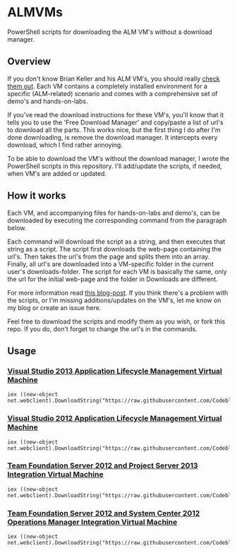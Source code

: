 # ALMVMs

PowerShell scripts for downloading the ALM VM's without a download manager.

## Overview

If you don't know Brian Keller and his ALM VM's, you should really [check them out](http://aka.ms/ALMVMs). Each VM contains a completely installed environment for a specific (ALM-related) scenario and comes with a comprehensive set of demo's and hands-on-labs.

If you've read the download instructions for these VM's, you'll know that it tells you to use the 'Free Download Manager' and copy/paste a list of url's to download all the parts. This works nice, but the first thing I do after I'm done downloading, is remove the download manager. It intercepts every download, which I find rather annoying.

To be able to download the VM's without the download manager, I wrote the PowerShell scripts in this repository. I'll add/update the scripts, if needed, when VM's are added or updated.

## How it works

Each VM, and accompanying files for hands-on-labs and demo's, can be downloaded by executing the corresponding command from the paragraph below.

Each command will download the script as a string, and then executes that string as a script. The script first downloads the web-page containing the url's. Then takes the url's from the page and splits them into an array. Finally, all url's are downloaded into a VM-specific folder in the current user's downloads-folder. The script for each VM is basically the same, only the url for the initial web-page and the folder in Downloads are different.

For more information read [this blog-post](http://blog.codeblack.nl/post/download-the-alm-vm-s-without-a-download-manager). If you think there's a problem with the scripts, or I'm missing additions/updates on the VM's, let me know on my blog or create an issue here.

Feel free to download the scripts and modify them as you wish, or fork this repo. If you do, don't forget to change the url's in the commands.

## Usage

### [Visual Studio 2013 Application Lifecycle Management Virtual Machine](http://aka.ms/vs13almvm)

	iex ((new-object net.webclient).DownloadString("https://raw.githubusercontent.com/CodeblackNL/ALMVMs/master/vs13almvm.ps1"))

### [Visual Studio 2012 Application Lifecycle Management Virtual Machine](http://aka.ms/vs11almvm)

	iex ((new-object net.webclient).DownloadString("https://raw.githubusercontent.com/CodeblackNL/ALMVMs/master/vs11almvm.ps1"))

### [Team Foundation Server 2012 and Project Server 2013 Integration Virtual Machine](http://aka.ms/TFSPSVM)

	iex ((new-object net.webclient).DownloadString("https://raw.githubusercontent.com/CodeblackNL/ALMVMs/master/tfspsvm.ps1"))

### [Team Foundation Server 2012 and System Center 2012 Operations Manager Integration Virtual Machine](http://aka.ms/TFSSCOMVM)

	iex ((new-object net.webclient).DownloadString("https://raw.githubusercontent.com/CodeblackNL/ALMVMs/master/tfsscomvm.ps1"))


